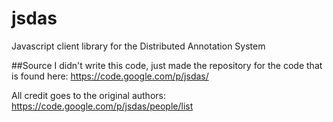 # jsdas
Javascript client library for the Distributed Annotation System

##Source
I didn't write this code, just made the repository for the code that is found here: https://code.google.com/p/jsdas/

All credit goes to the original authors: https://code.google.com/p/jsdas/people/list
